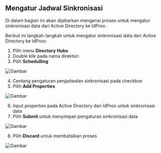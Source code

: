 ## **Mengatur Jadwal Sinkronisasi**

Di dalam bagian ini akan dijabarkan mengenai proses untuk mengatur sinkronisasi data dari Active Directory ke IdProo.

Berikut ini langkah-langkah untuk mengatur sinkronisasi data dari Active Directory ke IdProo:

1. Pilih menu **Directory Hubs**
2. Double klik pada nama direktori
3. Pilih **Schedulling**

![Gambar](_screenshot/.png/?sanitize=true)

4. Centang pengaturan penjadwalan sinkronisasi pada checkbox
5. Pilih **Add Properties**

![Gambar](_screenshot/.png/?sanitize=true)

6. Input properties pada Active Directory dan IdProo untuk sinkronisasi data
7. Pilih **Submit** untuk menyimpan pengaturan sinkronisasi data

![Gambar](_screenshot/.png/?sanitize=true)

8. Pilih **Discard** untuk membatalkan proses

![Gambar](_screenshot/.png/?sanitize=true)